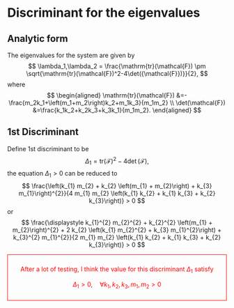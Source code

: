 # Discriminant for the eigenvalues
## Analytic form
The eigenvalues for the system are given by
$$
\lambda_1,\lambda_2 = \frac{\mathrm{tr}(\mathcal{F}) \pm \sqrt{\mathrm{tr}(\mathcal{F})^2-4\det({\mathcal{F}})}}{2},
$$
where
$$
\begin{aligned}
\mathrm{tr}(\mathcal{F}) &=-\frac{m_2k_1+\left(m_1+m_2\right)k_2+m_1k_3}{m_1m_2}
\\
\det(\mathcal{F}) &=\frac{k_1k_2+k_2k_3+k_3k_1}{m_1m_2}.
\end{aligned}
$$
## 1st Discriminant
Define 1st discriminant to be 
$$
\Delta_1 = \mathrm{tr}(\mathcal{F})^2-4\det({\mathcal{F}}),
$$
the equation $\Delta_1>0$ can be reduced to 
$$
\frac{\left(k_{1} m_{2} + k_{2} \left(m_{1} + m_{2}\right) + k_{3} m_{1}\right)^{2}}{4 m_{1} m_{2} \left(k_{1} k_{2} + k_{1} k_{3} + k_{2} k_{3}\right)} > 0
$$
or
$$
\frac{\displaystyle k_{1}^{2} m_{2}^{2} + k_{2}^{2} \left(m_{1} + m_{2}\right)^{2} + 2 k_{2} \left(k_{1} m_{2}^{2} + k_{3} m_{1}^{2}\right) + k_{3}^{2} m_{1}^{2}}{2 m_{1} m_{2} \left(k_{1} k_{2} + k_{1} k_{3} + k_{2} k_{3}\right)} > 0
$$

<div style="color:red;text-align:center;border:solid 1px red;padding:10px">

After a lot of testing, I think the value for this discriminant $\Delta_1$ satisfy

$$
\Delta_1 > 0,\quad \forall k_1,k_2,k_3,m_1,m_2 >0
$$

</div>
